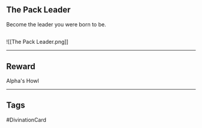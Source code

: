 ## The Pack Leader
Become the leader you were born to be.
## 
![[The Pack Leader.png]]

---
## Reward
Alpha's Howl

---
## Tags
#DivinationCard